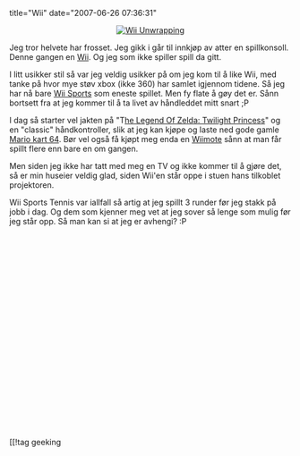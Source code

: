 title="Wii"
date="2007-06-26 07:36:31"
<div align="center"><a href="http://gallery.slaskdot.org/HW/wii/"><img src="http://gallery.slaskdot.org/3248-2/dsc00418.jpg" alt="Wii Unwrapping"  /></a></div>

Jeg tror helvete har frosset. Jeg gikk i går til innkjøp av atter en spillkonsoll. Denne gangen en <a href="http://wii.com/">Wii</a>. Og jeg som ikke spiller spill da gitt.

I litt usikker stil så var jeg veldig usikker på om jeg kom til å like Wii, med tanke på hvor mye støv xbox (ikke 360) har samlet igjennom tidene. Så jeg har nå bare <a href="http://wii.ign.com/objects/826/826987.html">Wii Sports</a> som eneste spillet. Men fy flate å gøy det er. Sånn bortsett fra at jeg kommer til å ta livet av håndleddet mitt snart ;P

I dag så starter vel jakten på "T<a href="http://cube.ign.com/objects/572/572738.html">he Legend Of Zelda: Twilight Princess</a>" og en "classic" håndkontroller, slik at jeg kan kjøpe og laste ned gode gamle <a href="http://ign64.ign.com/objects/000/000502.html">Mario kart 64</a>. Bør vel også få kjøpt meg enda en <a href="http://en.wikipedia.org/wiki/Wii_Remote">Wiimote</a> sånn at man får spillt flere enn bare en om gangen.

Men siden jeg ikke har tatt med meg en TV og ikke kommer til å gjøre det, så er min huseier veldig glad, siden Wii'en står oppe i stuen hans tilkoblet projektoren.

Wii Sports Tennis var iallfall så artig at jeg spillt 3 runder før jeg stakk på jobb i dag. Og dem som kjenner meg vet at jeg sover så lenge som mulig før jeg står opp. Så man kan si at jeg er avhengi? :P

<div align="center"><object width="425" height="350"> <param name="movie" value="http://www.youtube.com/v/chjjb8cX8mU"> </param> <embed src="http://www.youtube.com/v/chjjb8cX8mU" type="application/x-shockwave-flash" width="425" height="350"> </embed> </object></div>

[[!tag  geeking
